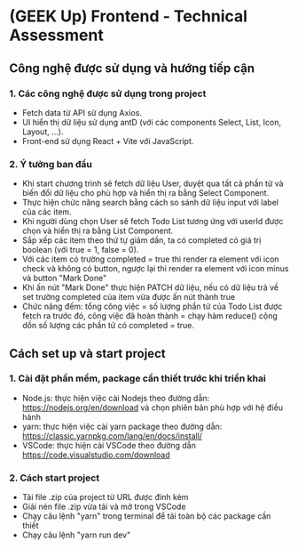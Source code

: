 # (GEEK Up) Frontend - Technical Assessment
## Công nghệ được sử dụng và hướng tiếp cận
### 1. Các công nghệ được sử dụng trong project
  - Fetch data từ API sử dụng Axios.
  - UI hiển thị dữ liệu sử dụng antD (với các components Select, List, Icon, Layout, ...).
  - Front-end sử dụng React + Vite với JavaScript. 
### 2. Ý tưởng ban đầu
  - Khi start chương trình sẽ fetch dữ liệu User, duyệt qua tất cả phần tử và biến đổi dữ liệu cho phù hợp và hiển thị ra bằng Select Component.
  - Thực hiện chức năng search bằng cách so sánh dữ liệu input với label của các item.
  - Khi người dùng chọn User sẽ fetch Todo List tương ứng với userId được chọn và hiển thị ra bằng List Component.
  - Sắp xếp các item theo thứ tự giảm dần, ta có completed có giá trị boolean (với true = 1, false = 0).
  - Với các item có trường completed = true thì render ra element với icon check và không có button, ngược lại thì render ra element với icon minus và button "Mark Done"
  - Khi ấn nút "Mark Done" thực hiện PATCH dữ liệu, nếu có dữ liệu trả về set trường completed của item vừa được ấn nút thành true
  - Chức năng đếm: tổng công việc = số lượng phần tử của Todo List được fetch ra trước đó, công việc đã hoàn thành = chạy hàm reduce() cộng dồn số lượng các phần tử có completed = true.
## Cách set up và start project
### 1. Cài đặt phần mềm, package cần thiết trước khi triển khai
  - Node.js: thực hiện việc cài Nodejs theo đường dẫn: https://nodejs.org/en/download và chọn phiên bản phù hợp với hệ điều hành
  - yarn: thực hiện việc cài yarn package theo đường dẫn: https://classic.yarnpkg.com/lang/en/docs/install/
  - VSCode: thực hiện cài VSCode theo đường dẫn https://code.visualstudio.com/download
### 2. Cách start project
  - Tải file .zip của project từ URL được đính kèm
  - Giải nén file .zip vừa tải và mở trong VSCode
  - Chạy câu lệnh "yarn" trong terminal để tải toàn bộ các package cần thiết
  - Chạy câu lệnh "yarn run dev" 
